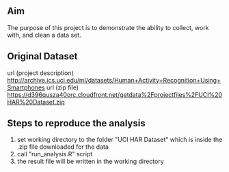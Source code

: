 ## Aim
The purpose of this project is to demonstrate the ability to collect, work with, and clean a data set.

## Original Dataset
url (project description) http://archive.ics.uci.edu/ml/datasets/Human+Activity+Recognition+Using+Smartphones
url (zip file) https://d396qusza40orc.cloudfront.net/getdata%2Fprojectfiles%2FUCI%20HAR%20Dataset.zip

## Steps to reproduce the analysis
1. set working directory to the folder "UCI HAR Dataset" which is inside the .zip file downloaded for the data
2. call "run_analysis.R" script
3. the result file will be written in the working directory




